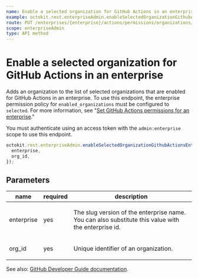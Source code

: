 ```yaml
---
name: Enable a selected organization for GitHub Actions in an enterprise
example: octokit.rest.enterpriseAdmin.enableSelectedOrganizationGithubActionsEnterprise({ enterprise, org_id })
route: PUT /enterprises/{enterprise}/actions/permissions/organizations/{org_id}
scope: enterpriseAdmin
type: API method
---
```


# Enable a selected organization for GitHub Actions in an enterprise

Adds an organization to the list of selected organizations that are enabled for GitHub Actions in an enterprise. To use this endpoint, the enterprise permission policy for `enabled_organizations` must be configured to `selected`. For more information, see "[Set GitHub Actions permissions for an enterprise](#set-github-actions-permissions-for-an-enterprise)."

You must authenticate using an access token with the `admin:enterprise` scope to use this endpoint.

```js
octokit.rest.enterpriseAdmin.enableSelectedOrganizationGithubActionsEnterprise({
  enterprise,
  org_id,
});
```

## Parameters

<table>
  <thead>
    <tr>
      <th>name</th>
      <th>required</th>
      <th>description</th>
    </tr>
  </thead>
  <tbody>
    <tr><td>enterprise</td><td>yes</td><td>

The slug version of the enterprise name. You can also substitute this value with the enterprise id.

</td></tr>
<tr><td>org_id</td><td>yes</td><td>

Unique identifier of an organization.

</td></tr>
  </tbody>
</table>

See also: [GitHub Developer Guide documentation](https://docs.github.com/rest/reference/enterprise-admin#enable-a-selected-organization-for-github-actions-in-an-enterprise).
